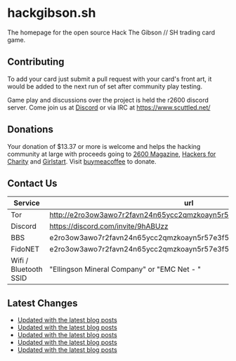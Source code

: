 # hackgibson.sh
The homepage for the open source Hack The Gibson // SH trading card game.


## Contributing

To add your card just submit a pull request with your card's front art, it would be added to the next run of set after community play testing.

Game play and discussions over the project is held the r2600 discord server. Come join us at [Discord](https://discord.com/invite/9hABUzz) or via IRC at https://www.scuttled.net/


## Donations

Your donation of $13.37 or more is welcome and helps the hacking community at large with proceeds going to [2600 Magazine](https://2600.com/), [Hackers for Charity](https://hackersforcharity.org) and [Girlstart](https://girlstart.org).  Visit [buymeacoffee](https://www.buymeacoffee.com/hackgibson.sh) to donate.


## Contact Us

Service | url
-|-
Tor | http://e2ro3ow3awo7r2favn24n65ycc2qmzkoayn5r57e3f56nvjwdcgg32ad.onion
Discord | https://discord.com/invite/9hABUzz
BBS | e2ro3ow3awo7r2favn24n65ycc2qmzkoayn5r57e3f56nvjwdcgg32ad.onion:23
FidoNET | e2ro3ow3awo7r2favn24n65ycc2qmzkoayn5r57e3f56nvjwdcgg32ad.onion:24554
Wifi / Bluetooth SSID | "Ellingson Mineral Company" or "EMC Net - <fidonet address>"

## Latest Changes
<!-- BLOG-POST-LIST:START -->
- [Updated with the latest blog posts](https://github.com/DFW2600/hackgibson.sh/commit/cbf4c8838c4c6b92729dea819621aed125db99bc)
- [Updated with the latest blog posts](https://github.com/DFW2600/hackgibson.sh/commit/afdd34210f2efd8e79ab37f5fd58388e8608b5e3)
- [Updated with the latest blog posts](https://github.com/DFW2600/hackgibson.sh/commit/65ad534696e1691ff2a65db7c4ec34e33ce8ea67)
- [Updated with the latest blog posts](https://github.com/DFW2600/hackgibson.sh/commit/007b8884e36c8b3be368ec3f9561a5231fadaec6)
- [Updated with the latest blog posts](https://github.com/DFW2600/hackgibson.sh/commit/6bd5303e09a629f3c7e08afffbe3b11e7ac1b41b)
<!-- BLOG-POST-LIST:END -->
